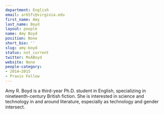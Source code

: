 ```yaml
---
department: English
email: arb5fc@virginia.edu
first_name: Amy
last_name: Boyd
layout: people
name: Amy Boyd
position: None
short_bio: ''
slug: amy-boyd
status: not_current
twitter: MsABoyd
website: None
people-category:
- 2014–2015
- Praxis Fellow
---
```


Amy R. Boyd is a third-year Ph.D. student in English, specializing in nineteenth-century British fiction. She is interested in science and technology in and around literature, especially as technology and gender intersect.
